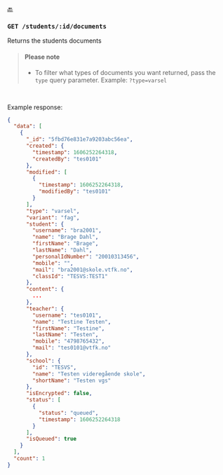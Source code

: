 [🔙 ](https://github.com/vtfk/minelev-api#get-studentsiddocuments)

### ```GET /students/:id/documents```

Returns the students documents

> #### Please note
> * To filter what types of documents you want returned, pass the `type` query parameter. Example: `?type=varsel`

<br />

Example response:

```JSON
{
  "data": [
    {
      "_id": "5fbd76e831e7a9203abc56ea",
      "created": {
        "timestamp": 1606252264318,
        "createdBy": "tes0101"
      },
      "modified": [
        {
          "timestamp": 1606252264318,
          "modifiedBy": "tes0101"
        }
      ],
      "type": "varsel",
      "variant": "fag",
      "student": {
        "username": "bra2001",
        "name": "Brage Dahl",
        "firstName": "Brage",
        "lastName": "Dahl",
        "personalIdNumber": "20010313456",
        "mobile": "",
        "mail": "bra2001@skole.vtfk.no",
        "classId": "TESVS:TEST1"
      },
      "content": {
        ...
      },
      "teacher": {
        "username": "tes0101",
        "name": "Testine Testen",
        "firstName": "Testine",
        "lastName": "Testen",
        "mobile": "4798765432",
        "mail": "tes0101@vtfk.no"
      },
      "school": {
        "id": "TESVS",
        "name": "Testen videregående skole",
        "shortName": "Testen vgs"
      },
      "isEncrypted": false,
      "status": [
        {
          "status": "queued",
          "timestamp": 1606252264318
        }
      ],
      "isQueued": true
    }
  ],
  "count": 1
}
```
